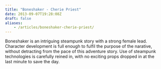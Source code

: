 ```yaml
---
title: "Boneshaker - Cherie Priest"
date: 2013-09-07T19:28:08Z
draft: false
aliases:
    - /articles/boneshaker-cherie-priest/
---
```


Boneshaker is an intriguing steampunk story with a strong female lead. Character development is full enough to fulfil the purpose of the narative, without detracting from the pace of this adventure story. Use of steampunk technologies is carefully reined in, with no exciting props dropped in at the last minute to save the day.
